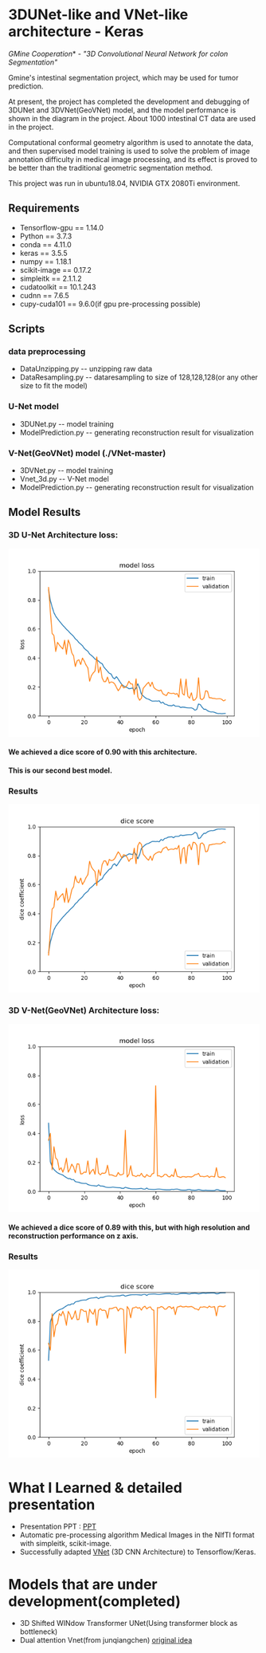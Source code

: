 # 3DUNet-like and VNet-like architecture - Keras

*GMine Cooperation** - *"3D Convolutional Neural Network for colon Segmentation"*

Gmine's intestinal segmentation project, which may be used for tumor prediction.


At present, the project has completed the development and debugging of 3DUNet and 3DVNet(GeoVNet) model, and the model performance is shown in the diagram in the project.
About 1000 intestinal CT data are used in the project. 

Computational conformal geometry algorithm is used to annotate the data, and then supervised model training is used to solve the problem of image annotation difficulty in medical image processing, and its effect is proved to be better than the traditional geometric segmentation method.

This project was run in ubuntu18.04, NVIDIA GTX 2080Ti environment.

## Requirements
* Tensorflow-gpu == 1.14.0
* Python == 3.7.3
* conda == 4.11.0
* keras == 3.5.5
* numpy == 1.18.1
* scikit-image == 0.17.2
* simpleitk == 2.1.1.2
* cudatoolkit == 10.1.243
* cudnn == 7.6.5
* cupy-cuda101 == 9.6.0(if gpu pre-processing possible)

## Scripts
### data preprocessing
*  DataUnzipping.py -- unzipping raw data
*  DataResampling.py -- dataresampling to size of 128,128,128(or any other size to fit the model)
### U-Net model
*  3DUNet.py  -- model training
*  ModelPrediction.py -- generating reconstruction result for visualization
### V-Net(GeoVNet) model (./VNet-master)
*  3DVNet.py  -- model training
*  Vnet_3d.py -- V-Net model
*  ModelPrediction.py -- generating reconstruction result for visualization

## Model Results
### 3D U-Net Architecture loss:

![unet](./unetloss.png)


#### We achieved a dice score of 0.90 with this architecture.
#### This is our second best model.

### Results
![unet](./unetdice.png)

### 3D V-Net(GeoVNet) Architecture loss:

![vnet](./vnetloss.png)

#### We achieved a dice score of 0.89 with this, but with high resolution and reconstruction performance on z axis.

### Results 
![vnet](./vnetdice.png)

# What I Learned & detailed presentation
* Presentation PPT : [PPT](https://github.com/JimCui0508/3D-colon-segmentation-project/blob/main/3DU-net%20segmentation(1).pptx)
* Automatic pre-processing algorithm Medical Images in the NIfTI format with simpleitk, scikit-image.
* Successfully adapted [VNet](https://arxiv.org/abs/1606.04797 "V-Net: Fully Convolutional Neural Networks for Volumetric Medical Image Segmentation") (3D CNN Architecture) to Tensorflow/Keras.

# Models that are under development(completed)
* 3D Shifted WINdow Transformer UNet(Using transformer block as bottleneck)
* Dual attention Vnet(from junqiangchen) [original idea](https://github.com/junqiangchen/VNetFamily)
